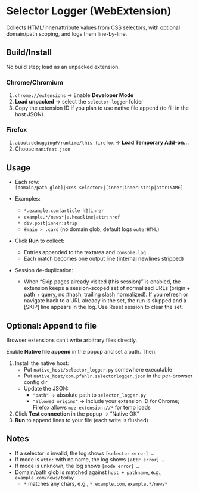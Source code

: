 # Selector Logger (WebExtension)

Collects HTML/inner/attribute values from CSS selectors, with optional domain/path scoping, and logs them line-by-line.

## Build/Install

No build step; load as an unpacked extension.

### Chrome/Chromium
1. `chrome://extensions` → Enable **Developer Mode**
2. **Load unpacked** → select the `selector-logger` folder
3. Copy the extension ID if you plan to use native file append (to fill in the host JSON).

### Firefox
1. `about:debugging#/runtime/this-firefox` → **Load Temporary Add-on…**
2. Choose `manifest.json`

## Usage

- Each row:  
  `[domain/path glob]|<css selector>|[inner|inner:strip|attr:NAME]`
- Examples:
  - `*.example.com|article h2|inner`
  - `example.*/news*|a.headline|attr:href`
  - `div.post|inner:strip`
  - `#main > .card` (no domain glob, default logs `outerHTML`)

- Click **Run** to collect:
  - Entries appended to the textarea and `console.log`
  - Each match becomes one output line (internal newlines stripped)

- Session de-duplication:
  - When “Skip pages already visited (this session)” is enabled, the extension keeps a session-scoped set of normalized URLs (origin + path + query, no #hash, trailing slash normalized). If you refresh or navigate back to a URL already in the set, the run is skipped and a [SKIP] line appears in the log. Use Reset session to clear the set.
  
## Optional: Append to file

Browser extensions can’t write arbitrary files directly.

Enable **Native file append** in the popup and set a path. Then:

1. Install the native host:
   - Put `native_host/selector_logger.py` somewhere executable
   - Put `native_host/com.pfahlr.selectorlogger.json` in the per-browser config dir
   - Update the JSON:
     - `"path"` → absolute path to `selector_logger.py`
     - `"allowed_origins"` → include your extension ID for Chrome; Firefox allows `moz-extension://*` for temp loads
2. Click **Test connection** in the popup → “Native OK”
3. **Run** to append lines to your file (each write is flushed)

## Notes

- If a selector is invalid, the log shows `[selector error] …`
- If mode is `attr:` with no name, the log shows `[attr error] …`
- If mode is unknown, the log shows `[mode error] …`
- Domain/path glob is matched against `host + pathname`, e.g., `example.com/news/today`
  - `*` matches any chars, e.g., `*.example.com`, `example.*/news*`
